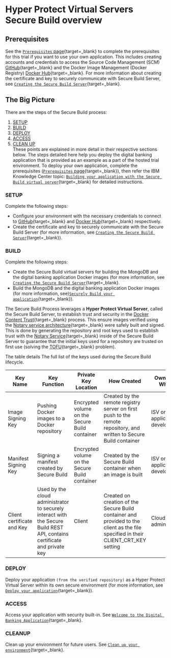 # Hyper Protect Virtual Servers Secure Build overview

## Prerequisites

See the [`Prerequisites` page](../prerequisites.md){target=_blank} to complete the prerequisites for this trial if you want to use your own application. This includes creating accounts and credentials to access the Source Code Management (SCM) [GitHub](https://github.com){target=_blank} and the Docker Image Management (Docker Registry) [Docker Hub](https://hub.docker.com/){target=_blank}. For more information about creating the certificate and key to securely communicate with Secure Build Server, see [`Creating the Secure Build Server`](create-server-hpvsdeploy.md){target=_blank}.

## The Big Picture

There are the steps of the Secure Build process:

1. [SETUP](#setup)
2. [BUILD](#build)
3. [DEPLOY](#deploy)
4. [ACCESS](#access)
5. [CLEAN UP](#cleanup)  
   These points are explained in more detail in their respective sections below. The steps detailed here help you deploy the digital banking application that is provided as an example as a part of the hosted trial environment. To deploy your own application, complete the prerequisites ([`Prerequisites` page](../prerequisites.md){target=_blank}), then refer the IBM Knowledge Center topic: [`Building your application with the Secure Build virtual server`](https://www.ibm.com/support/knowledgecenter/SSHPMH_1.2.x/topics/build_app_withsb.html){target=_blank} for detailed instructions.

### SETUP

Complete the following steps:
- Configure your environment with the necessary credentials to connect to [GitHub](https://github.com){target=_blank} and [Docker Hub](https://hub.docker.com/){target=_blank} respectively.  
- Create the certificate and key to securely communicate with the Secure Build Server (for more information, see [`Creating the Secure Build Server`](create-server-hpvsdeploy.md){target=_blank}).


### BUILD

Complete the following steps:
- Create the Secure Build virtual servers for building the MongoDB and the digital banking application Docker images (for more information, see
[`Creating the Secure Build Server`](create-server-hpvsdeploy.md){target=_blank}.  
- Build the MongoDB and the digital banking application Docker images (for more information, see)[`Securely Build your application`](build.md){target=_blank}).  

The Secure Build Process leverages a **Hyper Protect Virtual Server**, called the Secure Build Server, to establish trust and security in the [Docker Content Trust](https://docs.docker.com/engine/security/trust/content_trust/){target=_blank} process. This ensure images verified using the [Notary service architecture](https://docs.docker.com/notary/service_architecture/){target=_blank} were safely built and signed. This is done by generating the repository and root keys used to establish trust with the [Notary Service](https://docs.docker.com/notary/service_architecture/){target=_blank} inside of the Secure Build Server to guarantee that the initial keys used for a repository are trusted on first use (solving the [TOFU](https://en.wikipedia.org/wiki/Trust_on_first_use){target=_blank} problem).

The table details The full list of the keys used during the Secure Build lifecycle.

| Key Name  | Key Function | Private Key Location | How Created | Owned by Whom |
|---|---|---|---|---|
| Image Signing Key | Pushing Docker images to a Docker repository | Encrypted volume on the Secure Build container | Created by the remote registry server on first push to the remote repository, and written to Secure Build container |  ISV or application developer  |
| Manifest Signing Key | Signing a manifest created by Secure Build | Encrypted volume on the Secure Build container | Created by the Secure Build container when an image is built |  ISV or application developer |
| Client certificate and Key | Used by the cloud administrator to securely interact with the Secure Build REST API, contains certificate and private key | Client | Created on creation of the Secure Build container and provided to the client as the file specified in their CLIENT_CRT_KEY setting | Cloud administrator |


### DEPLOY

Deploy your application `(from the verified repository)` as a Hyper Protect Virtual Server within its own secure environment (for more information, see [`Deploy your application`](deploy-app.md){target=_blank}).

### ACCESS

Access your application with security built-in. See [`Welcome to the Digital Banking Application`](digital_banking.md){target=_blank}.

### CLEANUP

Clean up your environment for future users. See [`Clean up your environment`](cleanup.md){target=_blank}.

